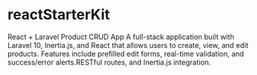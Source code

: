 # reactStarterKit
React + Laravel Product CRUD App
A full-stack application built with Laravel 10, Inertia.js, and React that allows users to create, view, and edit products. Features include prefilled edit forms, real-time validation, and success/error alerts.RESTful routes, and Inertia.js integration.
